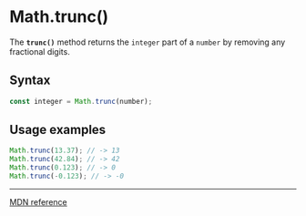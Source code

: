 # Math.trunc()

The **`trunc()`** method returns the `integer` part of a `number` by removing any fractional digits.

## Syntax

```js
const integer = Math.trunc(number);
```

## Usage examples

```js
Math.trunc(13.37); // -> 13
Math.trunc(42.84); // -> 42
Math.trunc(0.123); // -> 0
Math.trunc(-0.123); // -> -0
```

---

[MDN reference](https://developer.mozilla.org/en-US/docs/Web/JavaScript/Reference/Global_Objects/Math/trunc)
